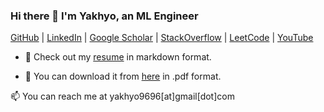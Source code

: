 ### Hi there 👋 I'm Yakhyo, an ML Engineer

[GitHub](https://github.com/yakhyo) | [LinkedIn](https://www.linkedin.com/in/y-valikhujaev/) | [Google Scholar](https://scholar.google.com/citations?user=I66QbJIAAAAJ&hl=en) | [StackOverflow](https://stackoverflow.com/users/14815986/yakhyo) | [LeetCode](https://leetcode.com/y_valikhujaev) | [YouTube](https://youtube.com/codeuz)

- 👀 Check out my [resume](./index.md) in markdown format.

- 💾 You can download it from [here](https://yakhyo.github.io/yakhyo/assets/resumes/cv_yakhyo.pdf) in .pdf format.

<!-- 🌱 I am currently learning **NLP** and **Vision-Language** models. -->

📫 You can reach me at yakhyo9696[at]gmail[dot]com



<!-- 
**yakhyo/yakhyo** is a ✨ _special_ ✨ repository because its `README.md` (this file) appears on your GitHub profile.

Here are some ideas to get you started:

- 🔭 I’m currently working on ...
- 🌱 I’m currently learning ...
- 👯 I’m looking to collaborate on ...
- 🤔 I’m looking for help with ...
- 💬 Ask me about ...
- 📫 How to reach me: ...
- 😄 Pronouns: ...
- ⚡ Fun fact: ... -->
